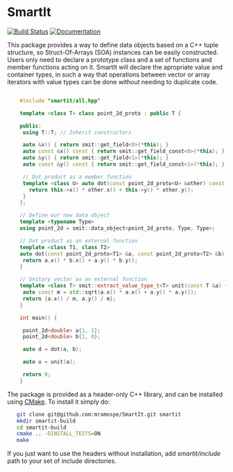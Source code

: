 # SmartIt

[![Build Status](https://travis-ci.org/mramospe/SmartIt.svg?branch=master)](https://travis-ci.org/mramospe/SmartIt)
[![Documentation](https://img.shields.io/badge/documentation-link-blue.svg)](https://mramospe.github.io/SmartIt)

This package provides a way to define data objects based on a C++ tuple structure, so Struct-Of-Arrays (SOA) instances can be easily constructed.
Users only need to declare a prototype class and a set of functions and member functions acting on it.
SmartIt will declare the apropriate value and container types, in such a way that operations between vector or array iterators with value types can be done without needing to duplicate code.

```cpp

    #include "smartit/all.hpp"

    template <class T> class point_2d_proto : public T {

    public:
     using T::T; // Inherit constructors

     auto &x() { return smit::get_field<0>(*this); }
     auto const &x() const { return smit::get_field_const<0>(*this); }
     auto &y() { return smit::get_field<1>(*this); }
     auto const &y() const { return smit::get_field_const<1>(*this); }

     // Dot product as a member function
     template <class U> auto dot(const point_2d_proto<U> &other) const {
       return this->x() * other.x() + this->y() * other.y();
     }
    };

    // Define our new data object
    template <typename Type>
    using point_2d = smit::data_object<point_2d_proto, Type, Type>;

    // Dot product as an external function
    template <class T1, class T2>
    auto dot(const point_2d_proto<T1> &a, const point_2d_proto<T2> &b) {
     return a.x() * b.x() + a.y() * b.y();
    }

    // Unitary vector as an external function
    template <class T> smit::extract_value_type_t<T> unit(const T &a) {
     auto const m = std::sqrt(a.x() * a.x() + a.y() * a.y());
     return {a.x() / m, a.y() / m};
    }

    int main() {

     point_2d<double> a{1, 1};
     point_2d<double> b{1, 0};

     auto d = dot(a, b);

     auto u = unit(a);

     return 0;
    }
```

The package is provided as a header-only C++ library, and can be installed using [CMake](https://cmake.org).
To install it simply do:

```bash
   git clone git@github.com:mramospe/SmartIt.git smartit
   mkdir smartit-build
   cd smartit-build
   cmake .. -DINSTALL_TESTS=ON
   make
```

If you just want to use the headers without installation, add *smartit/include* path to your set of include directories.
